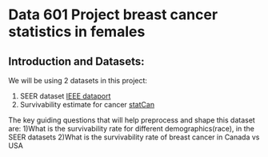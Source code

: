 #  Data 601 Project breast cancer statistics in females

## Introduction and Datasets:
  We will be using 2 datasets in this project: 
  1) SEER dataset [IEEE dataport](https://ieee-dataport.org/open-access/seer-breast-cancer-data)
  2) Survivability estimate for cancer [statCan](https://www.statcan.gc.ca/search/results/site-search?q=13100158&fq=stclac:2&wb-srch-sub=search)

  The key guiding questions that will help preprocess and shape this dataset are:
    1)What is the survivability rate for different demographics(race), in the SEER datasets
    2)What is the survivability rate of breast cancer in Canada vs USA

  
